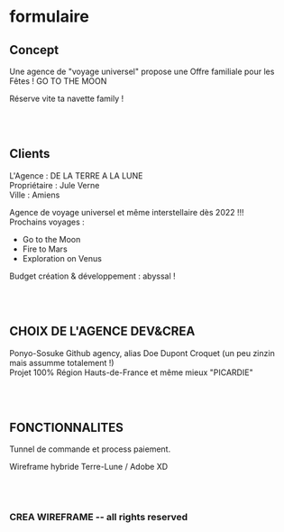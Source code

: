 # formulaire

## Concept

Une agence de "voyage universel" propose une Offre familiale pour les Fêtes !
GO TO THE MOON

Réserve vite ta navette family !

<br><br>
## Clients

L'Agence : DE LA TERRE A LA LUNE<br>
Propriétaire : Jule Verne<br>
Ville : Amiens

Agence de voyage universel et même interstellaire dès 2022 !!!<br>
Prochains voyages : <br>
- Go to the Moon
- Fire to Mars
- Exploration on Venus<br>

Budget création & développement : abyssal !

<br><br>
## CHOIX DE L'AGENCE DEV&CREA

Ponyo-Sosuke Github agency, alias Doe Dupont Croquet
(un peu zinzin mais assumme totalement !)<br>
Projet 100% Région Hauts-de-France et même mieux "PICARDIE"

<br><br>
## FONCTIONNALITES

Tunnel de commande et process paiement.

Wireframe hybride Terre-Lune / Adobe XD

<br><br>
### CREA WIREFRAME -- all rights reserved



<br>
<br>
